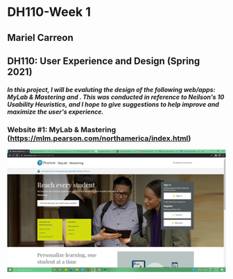 # DH110-Week 1
## Mariel Carreon 
## DH110: User Experience and Design (Spring 2021)
##### In this project, I will be evaluting the design of the following web/apps: MyLab & Mastering and . This was conducted in reference to **Neilson's 10 Usability Heuristics**, and I hope to give suggestions to help improve and maximize the user's experience.

### Website #1: MyLab & Mastering (https://mlm.pearson.com/northamerica/index.html)
![MyLab Homepage](mylab-ss.png)





